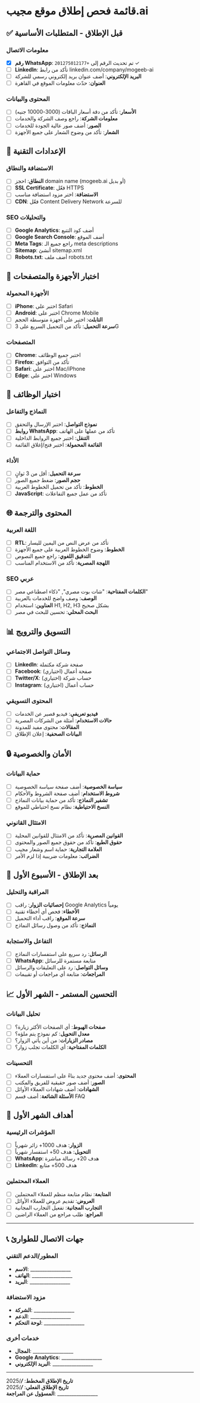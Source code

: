 # قائمة فحص إطلاق موقع مجيب.ai

## ✅ قبل الإطلاق - المتطلبات الأساسية

### معلومات الاتصال
- [x] **رقم WhatsApp**: تم تحديث الرقم إلى `+201275012177` ✓
- [ ] **LinkedIn**: تأكد من رابط linkedin.com/company/mogeeb-ai
- [ ] **البريد الإلكتروني**: أضف عنوان بريد إلكتروني رسمي للشركة
- [ ] **العنوان**: حدّث معلومات الموقع في القاهرة

### المحتوى والبيانات
- [ ] **الأسعار**: تأكد من دقة أسعار الباقات (3000-10000 جنيه)
- [ ] **معلومات الشركة**: راجع وصف الشركة والخدمات
- [ ] **الصور**: أضف صور عالية الجودة للخدمات
- [ ] **الشعار**: تأكد من وضوح الشعار على جميع الأجهزة

## 🔧 الإعدادات التقنية

### الاستضافة والنطاق
- [ ] **النطاق**: احجز domain name (mogeeb.ai أو بديل)
- [ ] **SSL Certificate**: فعّل HTTPS
- [ ] **الاستضافة**: اختر مزود استضافة مناسب
- [ ] **CDN**: فعّل Content Delivery Network للسرعة

### SEO والتحليلات
- [ ] **Google Analytics**: أضف كود التتبع
- [ ] **Google Search Console**: أضف الموقع
- [ ] **Meta Tags**: راجع جميع الـ meta descriptions
- [ ] **Sitemap**: أنشئ sitemap.xml
- [ ] **Robots.txt**: أضف ملف robots.txt

## 📱 اختبار الأجهزة والمتصفحات

### الأجهزة المحمولة
- [ ] **iPhone**: اختبر على Safari
- [ ] **Android**: اختبر على Chrome Mobile
- [ ] **التابلت**: اختبر على أجهزة متوسطة الحجم
- [ ] **سرعة التحميل**: تأكد من التحميل السريع على 3G

### المتصفحات
- [ ] **Chrome**: اختبر جميع الوظائف
- [ ] **Firefox**: تأكد من التوافق
- [ ] **Safari**: اختبر على Mac/iPhone
- [ ] **Edge**: اختبر على Windows

## 🎯 اختبار الوظائف

### النماذج والتفاعل
- [ ] **نموذج التواصل**: اختبر الإرسال والتحقق
- [ ] **روابط WhatsApp**: تأكد من عملها على الهاتف
- [ ] **التنقل**: اختبر جميع الروابط الداخلية
- [ ] **القائمة المحمولة**: اختبر فتح/إغلاق القائمة

### الأداء
- [ ] **سرعة التحميل**: أقل من 3 ثوانٍ
- [ ] **حجم الصور**: ضغط جميع الصور
- [ ] **الخطوط**: تأكد من تحميل الخطوط العربية
- [ ] **JavaScript**: تأكد من عمل جميع التفاعلات

## 🌐 المحتوى والترجمة

### اللغة العربية
- [ ] **RTL**: تأكد من عرض النص من اليمين لليسار
- [ ] **الخطوط**: وضوح الخطوط العربية على جميع الأجهزة
- [ ] **التدقيق اللغوي**: راجع جميع النصوص
- [ ] **اللهجة المصرية**: تأكد من الاستخدام المناسب

### SEO عربي
- [ ] **الكلمات المفتاحية**: "شات بوت مصري", "ذكاء اصطناعي مصر"
- [ ] **الوصف**: وصف واضح للخدمات بالعربية
- [ ] **العناوين**: استخدام H1, H2, H3 بشكل صحيح
- [ ] **البحث المحلي**: تحسين للبحث في مصر

## 📊 التسويق والترويج

### وسائل التواصل الاجتماعي
- [ ] **LinkedIn**: صفحة شركة مكتملة
- [ ] **Facebook**: صفحة أعمال (اختياري)
- [ ] **Twitter/X**: حساب شركة (اختياري)
- [ ] **Instagram**: حساب أعمال (اختياري)

### المحتوى التسويقي
- [ ] **فيديو تعريفي**: فيديو قصير عن الخدمات
- [ ] **حالات الاستخدام**: أمثلة من الشركات المصرية
- [ ] **المقالات**: محتوى مفيد للمدونة
- [ ] **البيانات الصحفية**: إعلان الإطلاق

## 🔒 الأمان والخصوصية

### حماية البيانات
- [ ] **سياسة الخصوصية**: أضف صفحة سياسة الخصوصية
- [ ] **شروط الاستخدام**: أضف صفحة الشروط والأحكام
- [ ] **تشفير النماذج**: تأكد من حماية بيانات النماذج
- [ ] **النسخ الاحتياطية**: نظام نسخ احتياطي للموقع

### الامتثال القانوني
- [ ] **القوانين المصرية**: تأكد من الامتثال للقوانين المحلية
- [ ] **حقوق الطبع**: تأكد من حقوق جميع الصور والمحتوى
- [ ] **العلامة التجارية**: حماية اسم وشعار مجيب
- [ ] **الضرائب**: معلومات ضريبية إذا لزم الأمر

## 🚀 بعد الإطلاق - الأسبوع الأول

### المراقبة والتحليل
- [ ] **إحصائيات الزوار**: راقب Google Analytics يومياً
- [ ] **الأخطاء**: فحص أي أخطاء تقنية
- [ ] **سرعة الموقع**: راقب أداء التحميل
- [ ] **النماذج**: تأكد من وصول رسائل النماذج

### التفاعل والاستجابة
- [ ] **الرسائل**: رد سريع على استفسارات النماذج
- [ ] **WhatsApp**: متابعة مستمرة للرسائل
- [ ] **وسائل التواصل**: رد على التعليقات والرسائل
- [ ] **المراجعات**: متابعة أي مراجعات أو تقييمات

## 📈 التحسين المستمر - الشهر الأول

### تحليل البيانات
- [ ] **صفحات الهبوط**: أي الصفحات الأكثر زيارة؟
- [ ] **معدل التحويل**: كم نموذج يتم ملؤه؟
- [ ] **مصادر الزيارات**: من أين يأتي الزوار؟
- [ ] **الكلمات المفتاحية**: أي الكلمات تجلب زوار؟

### التحسينات
- [ ] **المحتوى**: أضف محتوى جديد بناءً على استفسارات العملاء
- [ ] **الصور**: أضف صور حقيقية للفريق والمكتب
- [ ] **الشهادات**: أضف شهادات العملاء الأوائل
- [ ] **الأسئلة الشائعة**: أضف قسم FAQ

## 🎯 أهداف الشهر الأول

### المؤشرات الرئيسية
- [ ] **الزوار**: هدف 1000+ زائر شهرياً
- [ ] **التحويل**: هدف 50+ استفسار شهرياً
- [ ] **WhatsApp**: هدف 20+ رسالة مباشرة
- [ ] **LinkedIn**: هدف 500+ متابع

### العملاء المحتملين
- [ ] **المتابعة**: نظام متابعة منظم للعملاء المحتملين
- [ ] **العروض**: تقديم عروض للعملاء الأوائل
- [ ] **التجارب المجانية**: تفعيل التجارب المجانية
- [ ] **المراجع**: طلب مراجع من العملاء الراضين

---

## 📞 جهات الاتصال للطوارئ

### المطور/الدعم التقني
- **الاسم**: _________________
- **الهاتف**: _________________
- **البريد**: _________________

### مزود الاستضافة
- **الشركة**: _________________
- **الدعم**: _________________
- **لوحة التحكم**: _________________

### خدمات أخرى
- **المجال**: _________________
- **Google Analytics**: _________________
- **البريد الإلكتروني**: _________________

---

**تاريخ الإطلاق المخطط**: ___/___/2025  
**تاريخ الإطلاق الفعلي**: ___/___/2025  
**المسؤول عن المراجعة**: _________________